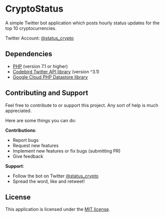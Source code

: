 # CryptoStatus
A simple Twitter bot application which posts hourly status updates for the top 10 cryptocurrencies.

Twitter Account: [@status_crypto](https://twitter.com/status_crypto)

## Dependencies
- [PHP](http://php.net/) (version 7.1 or higher)
- [Codebird Twitter API library](https://github.com/jublonet/codebird-php) (version ^3.1)
- [Google Cloud PHP Datastore library](https://github.com/googleapis/google-cloud-php-datastore)

## Contributing and Support
Feel free to contribute to or support this project. Any sort of help is much appreciated.

Here are some things you can do:

**Contributions**:
- Report bugs
- Request new features
- Implement new features or fix bugs (submitting PR)
- Give feedback

**Support**:
- Follow the bot on Twitter [@status_crypto](https://twitter.com/status_crypto)
- Spread the word, like and retweet!

## License
This application is licensed under the [MIT license](https://github.com/jr-cologne/CryptoStatus/blob/master/LICENSE).
